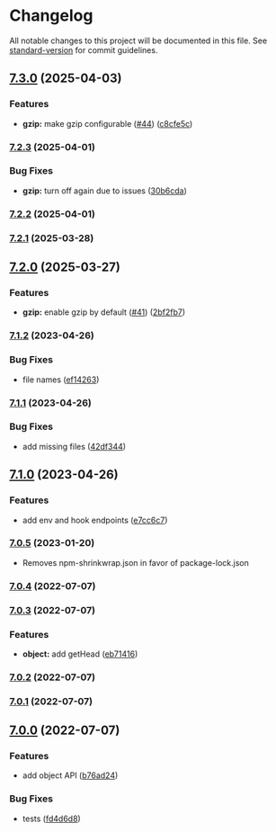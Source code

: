 # Changelog

All notable changes to this project will be documented in this file. See [standard-version](https://github.com/conventional-changelog/standard-version) for commit guidelines.

## [7.3.0](https://github.com/warehouseai/warehouse.ai-api-client/compare/7.2.3...7.3.0) (2025-04-03)


### Features

* **gzip:** make gzip configurable ([#44](https://github.com/warehouseai/warehouse.ai-api-client/issues/44)) ([c8cfe5c](https://github.com/warehouseai/warehouse.ai-api-client/commit/c8cfe5c25691672691173b3b541edaf7edf4eb03))

### [7.2.3](https://github.com/warehouseai/warehouse.ai-api-client/compare/7.2.2...7.2.3) (2025-04-01)


### Bug Fixes

* **gzip:** turn off again due to issues ([30b6cda](https://github.com/warehouseai/warehouse.ai-api-client/commit/30b6cdacad4ee99b20c655acad881bcb98b23863))

### [7.2.2](https://github.com/warehouseai/warehouse.ai-api-client/compare/7.2.1...7.2.2) (2025-04-01)

### [7.2.1](https://github.com/warehouseai/warehouse.ai-api-client/compare/7.2.0...7.2.1) (2025-03-28)

## [7.2.0](https://github.com/warehouseai/warehouse.ai-api-client/compare/7.1.2...7.2.0) (2025-03-27)


### Features

* **gzip:** enable gzip by default ([#41](https://github.com/warehouseai/warehouse.ai-api-client/issues/41)) ([2bf2fb7](https://github.com/warehouseai/warehouse.ai-api-client/commit/2bf2fb7cdc5a6aa20182ebb4e129632804f05e01))

### [7.1.2](https://github.com/warehouseai/warehouse.ai-api-client/compare/7.1.1...7.1.2) (2023-04-26)


### Bug Fixes

* file names ([ef14263](https://github.com/warehouseai/warehouse.ai-api-client/commit/ef14263ea9c686f48233435f9d0faff399b95c83))

### [7.1.1](https://github.com/warehouseai/warehouse.ai-api-client/compare/7.1.0...7.1.1) (2023-04-26)


### Bug Fixes

* add missing files ([42df344](https://github.com/warehouseai/warehouse.ai-api-client/commit/42df344caeea665a5a077e6bc604e7963d9a384a))

## [7.1.0](https://github.com/warehouseai/warehouse.ai-api-client/compare/7.0.5...7.1.0) (2023-04-26)


### Features

* add env and hook endpoints ([e7cc6c7](https://github.com/warehouseai/warehouse.ai-api-client/commit/e7cc6c7b5c9325c420b2d8172bba4728ffb033f5))

### [7.0.5](https://github.com/warehouseai/warehouse.ai-api-client/compare/7.0.4...7.0.5) (2023-01-20)

* Removes npm-shrinkwrap.json in favor of package-lock.json


### [7.0.4](https://github.com/warehouseai/warehouse.ai-api-client/compare/7.0.3...7.0.4) (2022-07-07)

### [7.0.3](https://github.com/warehouseai/warehouse.ai-api-client/compare/7.0.2...7.0.3) (2022-07-07)


### Features

* **object:** add getHead ([eb71416](https://github.com/warehouseai/warehouse.ai-api-client/commit/eb71416034b8dfb93cce9c345bfdaba0e3b5aac8))

### [7.0.2](https://github.com/warehouseai/warehouse.ai-api-client/compare/7.0.1...7.0.2) (2022-07-07)

### [7.0.1](https://github.com/warehouseai/warehouse.ai-api-client/compare/7.0.0...7.0.1) (2022-07-07)

## [7.0.0](https://github.com/warehouseai/warehouse.ai-api-client/compare/6.1.0...7.0.0) (2022-07-07)


### Features

* add object API ([b76ad24](https://github.com/warehouseai/warehouse.ai-api-client/commit/b76ad24c4b9b909a476985755a0ce55a3760b15d))


### Bug Fixes

* tests ([fd4d6d8](https://github.com/warehouseai/warehouse.ai-api-client/commit/fd4d6d87c3c658587a8d1ff9601957b81ec0952c))
